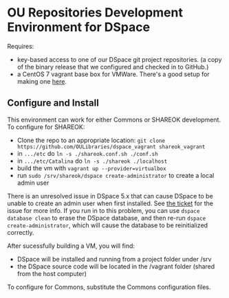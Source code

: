 # OU Repositories Development Environment for DSpace

Requires:
* key-based access to one of our DSpace git project repositories. (a copy of the binary release that we configured and checked in to GitHub.)
* a CentOS 7 vagrant base box for VMWare. There's a good setup for making one [here](https://github.com/geerlingguy/packer-centos-7/).


## Configure and Install

This environment can work for either Commons or SHAREOK development. To configure for SHAREOK:

* Clone the repo to an appropriate location: `git clone https://github.com/OULibraries/dspace_vagrant shareok_vagrant`
* in `.../etc` do `ln -s ./shareok.conf.sh ./conf.sh`
* in `.../etc/Catalina` do `ln -s ./shareok ./localhost`
* build the vm with `vagrant up --provider=virtualbox`
* run `sudo /srv/shareok/dspace create-administrator` to create a local admin user

There is an unresolved issue in DSpace 5.x that can cause DSpace to be unable to create an admin user when first installed. See [the ticket](https://jira.duraspace.org/browse/DS-2408) for the issue for more info. If you run in to this problem, you can use `dspace database clean` to erase the DSpace database, and then re-run `dspace create-administrator`, which will cause the database to be reinitialized correctly. 

After sucessfully building a VM, you will find:

* DSpace will be installed and running from a project folder under /srv
* the DSpace source code will be located in the /vagrant folder (shared from the host computer)

To configure for Commons, substitute the Commons configuration files. 









